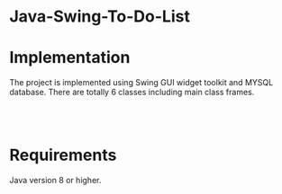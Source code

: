 # Java-Swing-To-Do-List<br />
# Implementation<br />
The project is implemented using Swing GUI widget toolkit and MYSQL database. There are totally 6 classes including main class frames.

<br /><br />
# Requirements<br /> 
Java version 8 or higher. 
